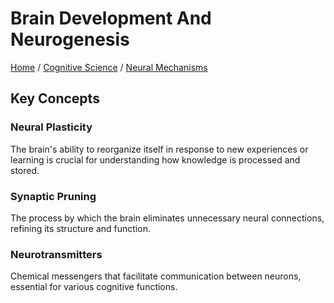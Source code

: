 # Brain Development And Neurogenesis

[Home](../../../../README.md) / [Cognitive Science](../../../../cognitive_science/README.md) / [Neural Mechanisms](../../../cognitive_science/neural_mechanisms/README.md)

## Key Concepts

### Neural Plasticity

The brain's ability to reorganize itself in response to new experiences or learning is crucial for understanding how knowledge is processed and stored.

### Synaptic Pruning

The process by which the brain eliminates unnecessary neural connections, refining its structure and function.

### Neurotransmitters

Chemical messengers that facilitate communication between neurons, essential for various cognitive functions.

